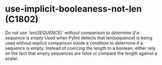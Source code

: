 # use-implicit-booleaness-not-len (C1802)

*Do not use \`len(SEQUENCE)\` without comparison to determine if a
sequence is empty* Used when Pylint detects that len(sequence) is being
used without explicit comparison inside a condition to determine if a
sequence is empty. Instead of coercing the length to a boolean, either
rely on the fact that empty sequences are false or compare the length
against a scalar.
